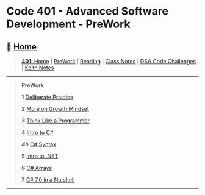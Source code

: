 # Code 401 - Advanced Software Development - PreWork

## 🏡 [**Home**](https://mistidinzy.github.io/ReadingNotes/)

> [**401**: Home](https://mistidinzy.github.io/ReadingNotes/401/401home.html)
|
[PreWork](/401/preworkRM.md)
|
[Reading](/ReadingREADME.md)
|
[Class Notes](class/0-classhome.md)
|
[DSA Code Challenges](https://github.com/mistidinzy/data-structures-and-algorithms)
|
[Keith Notes](/401/knotes-README.md)

_____

> **PreWork**
>
> **1** [Deliberate Practice](prework/01-DeliberatePractice.md)
>
> **2** [More on Growth Mindset](prework/02-GrowthMindset.md)
>
> **3** [Think Like a Programmer](prework/03-Programmer.md)
>
> **4** [Intro to C#](prework/04-IntroToCSharp.md)
>
> ***4b*** [C# Syntax](prework/04b-cSharpSyntax.md)
>
> **5** [Intro to .NET](prework/05-IntroToNet.md)
>
> **6** [C# Arrays](prework/06-cSharpArrays.md)
>
> **7** [C# 7.0 in a Nutshell](prework/07-cSharpNutshell.md)

_____
